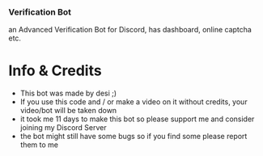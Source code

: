 ### Verification Bot
an Advanced Verification Bot for Discord, has dashboard, online captcha etc.
# Info & Credits
- This bot was made by desi ;)
- If you use this code and / or make a video on it without credits, your video/bot will be taken down
- it took me 11 days to make this bot so please support me and consider joining my Discord Server
- the bot might still have some bugs so if you find some please report them to me
